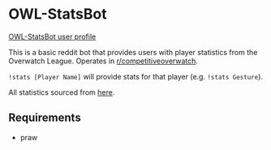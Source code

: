 # OWL-StatsBot

[OWL-StatsBot user profile](https://reddit.com/user/OWL-StatsBot)

This is a basic reddit bot that provides users with player statistics from the Overwatch League. Operates in [r/competitiveoverwatch](https://reddit.com/r/competitiveoverwatch).

`!stats [Player Name]` will provide stats for that player (e.g. `!stats Gesture`).

All statistics sourced from [here](https://api.overwatchleague.com/stats/players?stage_id=regular_season).

## Requirements

- praw